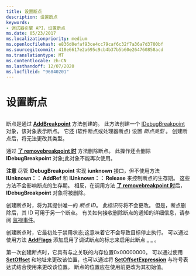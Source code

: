 ```yaml
---
title: 设置断点
description: 设置断点
keywords:
- 调试器引擎 API，设置断点
ms.date: 05/23/2017
ms.localizationpriority: medium
ms.openlocfilehash: e836d0efaf93ce4cc79caf6c32f7a36a7d3700bf
ms.sourcegitcommit: 418e6617e2a695c9cb4b37b5b60e264760858acd
ms.translationtype: MT
ms.contentlocale: zh-CN
ms.lasthandoff: 12/07/2020
ms.locfileid: "96840201"
---
```

# <a name="setting-breakpoints"></a>设置断点


## <span id="ddk_using_breakpoints_dbx"></span><span id="DDK_USING_BREAKPOINTS_DBX"></span>


断点是通过 [**AddBreakpoint**](/windows-hardware/drivers/ddi/dbgeng/nf-dbgeng-idebugcontrol3-addbreakpoint) 方法创建的。 此方法创建一个 [IDebugBreakpoint](/windows-hardware/drivers/ddi/dbgeng/nn-dbgeng-idebugbreakpoint) 对象，该对象表示断点。 它还 (软件断点或处理器断点) 设置 *断点类型* 。 创建断点后，将无法更改其类型。

通过 [**了 removebreakpoint 时**](/windows-hardware/drivers/ddi/dbgeng/nf-dbgeng-idebugcontrol3-removebreakpoint) 方法删除断点。 此操作还会删除 **IDebugBreakpoint** 对象;此对象不能再次使用。

**注意**   尽管 **IDebugBreakpoint** 实现 **iunknown** 接口，但不使用方法 **IUnknown：： AddRef** 和 **IUnknown：： Release** 来控制断点的生存期。 这些方法不会影响断点的生存期。 相反，在调用方法 [**了 removebreakpoint 时**](/windows-hardware/drivers/ddi/dbgeng/nf-dbgeng-idebugcontrol3-removebreakpoint)后， **IDebugBreakpoint** 对象将被删除。

 

创建断点时，将为其提供唯一的 *断点 ID*。 此标识符将不会更改。 但是，断点删除后，其 ID 可用于另一个断点。 有关如何接收删除断点的通知的详细信息，请参阅 [监视事件](monitoring-events.md)。

创建断点时，它最初处于禁用状态;这意味着它不会导致目标停止执行。 可以通过使用方法 [**AddFlags**](/windows-hardware/drivers/ddi/dbgeng/nf-dbgeng-idebugbreakpoint2-addflags) 添加启用了调试断点的标志来启用此断点 \_ \_ 。

第一次创建断点时，它具有与之关联的内存位置0x00000000。 可以通过使用 [**SetOffset**](/windows-hardware/drivers/ddi/dbgeng/nf-dbgeng-idebugbreakpoint2-setoffset) 和地址来更改该位置，也可以通过将 [**SetOffsetExpression**](/windows-hardware/drivers/ddi/dbgeng/nf-dbgeng-idebugbreakpoint2-setoffsetexpression) 与符号表达式结合使用来更改该位置。 断点的位置应在使用前更改为其初始值。

 

